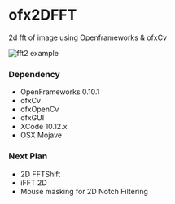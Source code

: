 # ofx2DFFT
2d fft of image using Openframeworks &amp; ofxCv

![fft2 example]( https://github.com/bemoregt/ofx2DFFT/blob/master/fft2.jpg "example")

### Dependency
- OpenFrameworks 0.10.1
- ofxCv
- ofxOpenCv
- ofxGUI
- XCode 10.12.x
- OSX Mojave

### Next Plan
- 2D FFTShift
- iFFT 2D
- Mouse masking for 2D Notch Filtering

